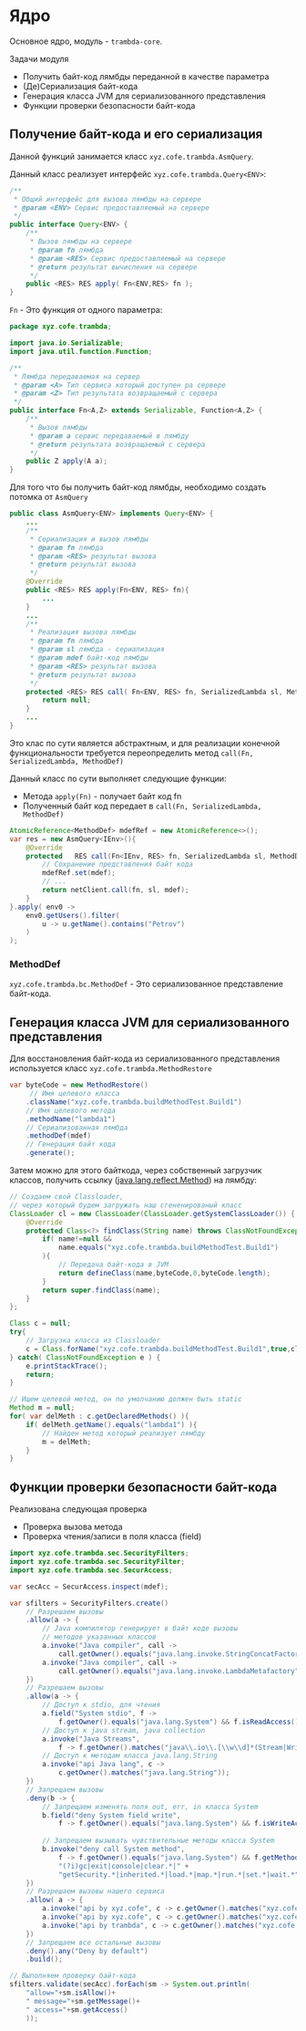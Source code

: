 Ядро
=================

Основное ядро, модуль - `trambda-core`.

Задачи модуля

- Получить байт-код лямбды переданной в качестве параметра
- (Де)Сериализация байт-кода
- Генерация класса JVM для сериализованного представления
- Функции проверки безопасности байт-кода

Получение байт-кода и его сериализация
----------------------------------------

Данной функций занимается класс `xyz.cofe.trambda.AsmQuery`.

Данный класс реализует интерфейс `xyz.cofe.trambda.Query<ENV>`:

```java
/**
 * Общий интерфейс для вызова лямбды на сервере
 * @param <ENV> Сервис предоставляемый на сервере
 */
public interface Query<ENV> {
    /**
     * Вызов лямбды на сервере
     * @param fn лямбда
     * @param <RES> Сервис предоставляемый на сервере
     * @return результат вычисления на сервере
     */
    public <RES> RES apply( Fn<ENV,RES> fn );
}
```

`Fn` - Это функция от одного параметра:

```java
package xyz.cofe.trambda;

import java.io.Serializable;
import java.util.function.Function;

/**
 * Лямбда передаваемая на сервер
 * @param <A> Тип сервиса который доступен ра сервере
 * @param <Z> Тип результата возвращаемый с сервера
 */
public interface Fn<A,Z> extends Serializable, Function<A,Z> {
    /**
     * Вызов лямбды
     * @param a сервис передаваемый в лямбду
     * @return результата возвращаемый с сервера
     */
    public Z apply(A a);
}
```

Для того что бы получить байт-код лямбды, 
необходимо создать потомка от `AsmQuery`

```java
public class AsmQuery<ENV> implements Query<ENV> {
    ...
    /**
     * Сериализация и вызов лямбды
     * @param fn лямбда
     * @param <RES> результат вызова
     * @return результат вызова
     */
    @Override
    public <RES> RES apply(Fn<ENV, RES> fn){
        ...
    }
    ...
    /**
     * Реализация вызова лямбды
     * @param fn лямбда
     * @param sl лямбда - сериализация
     * @param mdef байт-код лямбды
     * @param <RES> результат вызова
     * @return результат вызова
     */
    protected <RES> RES call( Fn<ENV, RES> fn, SerializedLambda sl, MethodDef mdef ){
        return null;
    }
    ...
}
```

Это клас по сути является абстрактным, и для реализации конечной функциональности 
требуется переопределить метод `call(Fn, SerializedLambda, MethodDef)`

Данный класс по сути выполняет следующие функции:

- Метода `apply(Fn)` - получает байт код fn
- Полученный байт код передает в `call(Fn, SerializedLambda, MethodDef)`

```java
AtomicReference<MethodDef> mdefRef = new AtomicReference<>();
var res = new AsmQuery<IEnv>(){
    @Override
    protected   RES call(Fn<IEnv, RES> fn, SerializedLambda sl, MethodDef mdef){
        // Сохранение представления байт кода
        mdefRef.set(mdef);
        // ...
        return netClient.call(fn, sl, mdef);
    }
}.apply( env0 -> 
    env0.getUsers().filter(
        u -> u.getName().contains("Petrov")
    )
);
```

### MethodDef

`xyz.cofe.trambda.bc.MethodDef` - Это сериализованное представление байт-кода.


Генерация класса JVM для сериализованного представления
----------------------------------------------------------

Для восстановления байт-кода из сериализованного представления используется
класс `xyz.cofe.trambda.MethodRestore`

```java
var byteCode = new MethodRestore()
     // Имя целевого класса
    .className("xyz.cofe.trambda.buildMethodTest.Build1")
    // Имя целевого метода
    .methodName("lambda1")
    // Сериализованная лямбда
    .methodDef(mdef)
    // Генерация байт кода
    .generate();
```

Затем можно для этого байткода, через собственный загрузчик классов, 
получить ссылку 
([java.lang.reflect.Method](https://docs.oracle.com/javase/8/docs/api/java/lang/reflect/Method.html)) 
на лямбду:

```java
// Создаем свой Classloader, 
// через который будем загружать наш сгененированый класс
ClassLoader cl = new ClassLoader(ClassLoader.getSystemClassLoader()) {
    @Override
    protected Class<?> findClass(String name) throws ClassNotFoundException{
        if( name!=null && 
            name.equals("xyz.cofe.trambda.buildMethodTest.Build1") 
        ){
            // Передача байт-кода в JVM
            return defineClass(name,byteCode,0,byteCode.length);
        }
        return super.findClass(name);
    }
};

Class c = null;
try{
    // Загрузка класса из Classloader
    c = Class.forName("xyz.cofe.trambda.buildMethodTest.Build1",true,cl);
} catch( ClassNotFoundException e ) {
    e.printStackTrace();
    return;
}

// Ищем целевой метод, он по умолчанию должен быть static
Method m = null;
for( var delMeth : c.getDeclaredMethods() ){
    if( delMeth.getName().equals("lambda1") ){
        // Найден метод который реализует лямбду
        m = delMeth;
    }
}
```

Функции проверки безопасности байт-кода
----------------------------------------

Реализована следующая проверка

- Проверка вызова метода
- Проверка чтения/записи в поля класса (field)

```java
import xyz.cofe.trambda.sec.SecurityFilters;
import xyz.cofe.trambda.sec.SecurityFilter;
import xyz.cofe.trambda.sec.SecurAccess;

var secAcc = SecurAccess.inspect(mdef);

var sfilters = SecurityFilters.create()
    // Разрешаем вызовы
    .allow(a -> {
        // Java компилятор генерирует в байт коде вызовы
        // методов указанных классов
        a.invoke("Java compiler", call -> 
            call.getOwner().equals("java.lang.invoke.StringConcatFactory"));
        a.invoke("Java compiler", call -> 
            call.getOwner().equals("java.lang.invoke.LambdaMetafactory"));
    })
    // Разрешаем вызовы
    .allow(a -> {
        // Доступ к stdio, для чтения
        a.field("System stdio", f -> 
            f.getOwner().equals("java.lang.System") && f.isReadAccess());
        // Доступ к java stream, java collection
        a.invoke("Java Streams", 
            f -> f.getOwner().matches("java\\.io\\.[\\w\\d]*(Stream|Writer)[\\w\\d]*"));
        // Доступ к методам класса java.lang.String
        a.invoke("api Java lang", c -> 
            c.getOwner().matches("java.lang.String"));
    })
    // Запрещаем вызовы
    .deny(b -> {
        // Запрещаем изменять поля out, err, in класса System
        b.field("deny System field write", 
            f -> f.getOwner().equals("java.lang.System") && f.isWriteAccess());
        
        // Запрещаем вызывать чувствительные методы класса System
        b.invoke("deny call System method", 
            f -> f.getOwner().equals("java.lang.System") && f.getMethodName().matches(
            "(?i)gc|exit|console|clear.*|" +
            "getSecurity.*|inherited.*|load.*|map.*|run.*|set.*|wait.*"));
    })
    // Разрешаем вызовы нашего сервиса
    .allow( a -> {
        a.invoke("api by xyz.cofe", c -> c.getOwner().matches("xyz.cofe.iter.[\\w\\d]+"));
        a.invoke("api by xyz.cofe", c -> c.getOwner().matches("xyz.cofe.[\\w\\d]+"));
        a.invoke("api by trambda", c -> c.getOwner().matches("xyz.cofe.trambda.[\\w\\d]+"));
    })
    // Запрещаем все остальные вызовы
    .deny().any("Deny by default")
    .build();

// Выполняем проверку байт-кода
sfilters.validate(secAcc).forEach(sm -> System.out.println(
    "allow="+sm.isAllow()+
    " message="+sm.getMessage()+
    " access="+sm.getAccess()
    ));
```